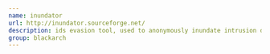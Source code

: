 ```yaml
---
name: inundator
url: http://inundator.sourceforge.net/
description: ids evasion tool, used to anonymously inundate intrusion detection logs with false positives in order to obfuscate a real attack. URL : http://inundator.sourceforge.net/ Groups : blackarch blackarch-misc blackarch-spoof
group: blackarch
---
```

